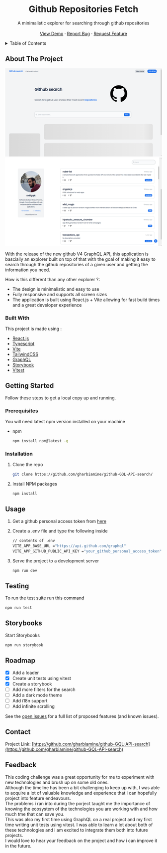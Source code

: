 <div align="center">
  <h1 align="center">Github Repositories Fetch</h1>

  <p align="center">
    A minimalistic explorer for searching through github repositories
    <br />
    <br />
    <a href="https://roaring-yeot-1d9069.netlify.app/">View Demo</a>
    ·
    <a href="https://github.com/gharbiamine/github-GQL-API-search/issues">Report Bug</a>
    ·
    <a href="https://github.com/gharbiamine/github-GQL-API-search/issues">Request Feature</a>
  </p>
</div>

<!-- TABLE OF CONTENTS -->
<details>
  <summary>Table of Contents</summary>
  <ol>
    <li>
      <a href="#introduction">Introduction</a>
      <ul>
        <li><a href="#technologies">Technologies</a></li>
      </ul>
    </li>
    <li>
      <a href="#getting-started">Getting Started</a>
      <ul>
        <li><a href="#prerequisites">Prerequisites</a></li>
        <li><a href="#installation">Installation</a></li>
      </ul>
    </li>
    <li><a href="#usage">Usage</a></li>
    <li><a href="#roadmap">Roadmap</a></li>
  </ol>
</details>

<!-- ABOUT THE PROJECT -->

## About The Project

![explorer](./explorer.png)
![search](./search.png)

With the release of the new github V4 GraphQL API, this application is bascially an explorer built on top of that with the goal of making it easy to search through the github repositories of a given user and getting the information you need.

How is this different than any other explorer ?:

- The design is minimalistic and easy to use
- Fully responsive and supports all screen sizes
- The application is built using React.js + Vite allowing for fast build times and a great developer experience

### Built With

This project is made using :

- [React.js](https://reactjs.org/)
- [Typescript](https://www.typescriptlang.org/)
- [Vite](https://vitejs.dev/)
- [TailwindCSS](https://tailwindcss.com/)
- [GraphQL](https://graphql.org/)
- [Storybook](https://storybook.js.org/)
- [Vitest](https://vitest.dev/)

<!-- GETTING STARTED -->

## Getting Started

Follow these steps to get a local copy up and running.

### Prerequisites

You will need latest npm version installed on your machine

- npm
  ```sh
  npm install npm@latest -g
  ```

### Installation

1. Clone the repo
   ```sh
   git clone https://github.com/gharbiamine/github-GQL-API-search/
   ```
2. Install NPM packages
   ```sh
   npm install
   ```

<!-- USAGE EXAMPLES -->

## Usage

1. Get a github personal access token from [here](https://docs.github.com/en/github/authenticating-to-github/keeping-your-account-and-data-secure/creating-a-personal-access-token)

2. Create a .env file and type the following inside

   ```sh
   // contents of .env
   VITE_APP_BASE_URL ="https://api.github.com/graphql"
   VITE_APP_GITHUB_PUBLIC_API_KEY ="your_github_personal_access_token"
   ```

3. Serve the project to a development server
   ```sh
   npm run dev
   ```

<!-- Testing -->

## Testing

To run the test suite run this command

```sh
npm run test
```

<!-- Storybooks -->

## Storybooks

Start Storybooks

```sh
npm run storybook
```

<!-- ROADMAP -->

## Roadmap

- [x] Add a loader
- [x] Create unit tests using vitest
- [x] Create a storybook
- [ ] Add more filters for the search
- [ ] Add a dark mode theme
- [ ] Add i18n support
- [ ] Add infinite scrolling

See the [open issues](https://github.com/gharbiamine/github-GQL-API-search/issues) for a full list of proposed features (and known issues).

## Contact

Project Link: [https://github.com/gharbiamine/github-GQL-API-search](https://github.com/gharbiamine/github-GQL-API-search)

## Feedback

This coding challenge was a great opportunity for me to experiment with new technologies and brush up on some old ones.
<br>
Although the timeline has been a bit challenging to keep up with, I was able to acquire a lot of valuable knowledge and experience that i can hopefully project into feature endeavours.
<br>
The problems i ran into during the porject taught me the importance of knowing the ecosystem of the technologies you are working with and how much tme that can save you.
<br>
This was also my first time using GraphQL on a real project and my first time writing unit tests using vitest. I was able to learn a lot about both of these technologies and i am excited to integrate them both into future projects.
<br>
I would love to hear your feedback on the project and how i can improve it in the future.
